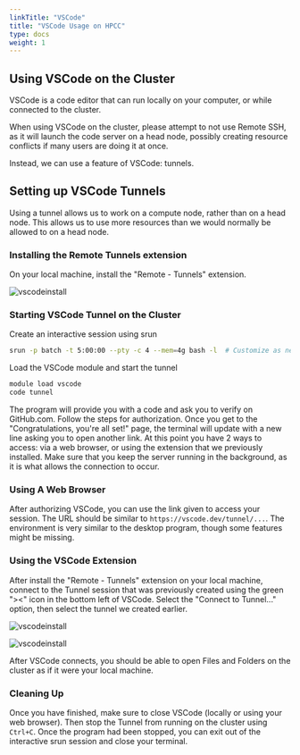 ```yaml
---
linkTitle: "VSCode"
title: "VSCode Usage on HPCC"
type: docs
weight: 1
---
```


## Using VSCode on the Cluster

VSCode is a code editor that can run locally on your computer, or while connected to the cluster.

When using VSCode on the cluster, please attempt to not use Remote SSH, as it will launch the code server on a head node, possibly creating resource conflicts if many users are doing it at once.

Instead, we can use a feature of VSCode: tunnels.

## Setting up VSCode Tunnels

Using a tunnel allows us to work on a compute node, rather than on a head node. This allows us to use more resources than we would normally be allowed to on a head node.

### Installing the Remote Tunnels extension

On your local machine, install the "Remote - Tunnels" extension.

![vscodeinstall](/img/vscode-ext-install.png)

### Starting VSCode Tunnel on the Cluster

Create an interactive session using srun

```sh
srun -p batch -t 5:00:00 --pty -c 4 --mem=4g bash -l  # Customize as needed
```

Load the VSCode module and start the tunnel

```sh
module load vscode
code tunnel
```

The program will provide you with a code and ask you to verify on GitHub.com. Follow the steps for authorization.
Once you get to the "Congratulations, you're all set!" page, the terminal will update with a new line asking you to open another link.
At this point you have 2 ways to access: via a web browser, or using the extension that we previously installed. Make sure that you keep
the server running in the background, as it is what allows the connection to occur.

### Using A Web Browser

After authorizing VSCode, you can use the link given to access your session. The URL should be similar to `https://vscode.dev/tunnel/...`.
The environment is very similar to the desktop program, though some features might be missing.

### Using the VSCode Extension

After install the "Remote - Tunnels" extension on your local machine, connect to the Tunnel session that was previously created using the green "><"
icon in the bottom left of VSCode. Select the "Connect to Tunnel..." option, then select the tunnel we created earlier.

![vscodeinstall](/img/vscode-tunnel1.png)

![vscodeinstall](/img/vscode-tunnel2.png)

After VSCode connects, you should be able to open Files and Folders on the cluster as if it were your local machine.

### Cleaning Up

Once you have finished, make sure to close VSCode (locally or using your web browser). Then stop the Tunnel from running on the cluster using `Ctrl+C`.
Once the program had been stopped, you can exit out of the interactive srun session and close your terminal.
